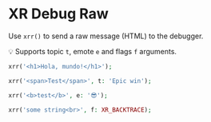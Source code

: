 # XR Debug Raw

Use `xrr()` to send a raw message (HTML) to the debugger.

💡 Supports topic `t`, emote `e` and flags `f` arguments.

```php
xrr('<h1>Hola, mundo!</h1>');

xrr('<span>Test</span>', t: 'Epic win');

xrr('<b>test</b>', e: '😎');

xrr('some string<br>', f: XR_BACKTRACE);
```
